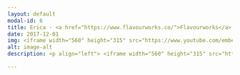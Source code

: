```yaml
---
layout: default
modal-id: 6
title: Erica - <a href="https://www.flavourworks.co/">Flavourworks</a>
date: 2017-12-01
img: <iframe width="560" height="315" src="https://www.youtube.com/embed/-61v6qIsJyo?rel=0&amp;controls=0" frameborder="0" allow="autoplay; encrypted-media" allowfullscreen></iframe>
alt: image-alt
description: <p align="left"> <iframe width="560" height="315" src="https://www.youtube.com/embed/-61v6qIsJyo?rel=0&amp;controls=0" frameborder="0" allow="autoplay; encrypted-media" allowfullscreen></iframe> <br/> Worked with Flavourworks as an engine and tools engineer on Erica, an upcoming interactive live-action game for PS4. </p> 

---
```

